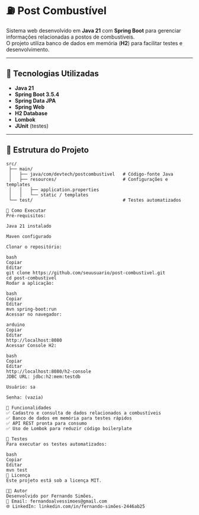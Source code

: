 # ⛽ Post Combustível

Sistema web desenvolvido em **Java 21** com **Spring Boot** para gerenciar informações relacionadas a postos de combustíveis.  
O projeto utiliza banco de dados em memória (**H2**) para facilitar testes e desenvolvimento.

---

## 🚀 Tecnologias Utilizadas

- **Java 21**
- **Spring Boot 3.5.4**
- **Spring Data JPA**
- **Spring Web**
- **H2 Database**
- **Lombok**
- **JUnit** (testes)

---

## 📂 Estrutura do Projeto

```plaintext
src/
 ├── main/
 │   ├── java/com/devtech/postcombustivel   # Código-fonte Java
 │   ├── resources/                         # Configurações e templates
 │   │   ├── application.properties
 │   │   └── static / templates
 └── test/                                  # Testes automatizados

🔧 Como Executar
Pré-requisitos:

Java 21 instalado

Maven configurado

Clonar o repositório:

bash
Copiar
Editar
git clone https://github.com/seuusuario/post-combustivel.git
cd post-combustivel
Rodar a aplicação:

bash
Copiar
Editar
mvn spring-boot:run
Acessar no navegador:

arduino
Copiar
Editar
http://localhost:8080
Acessar Console H2:

bash
Copiar
Editar
http://localhost:8080/h2-console
JDBC URL: jdbc:h2:mem:testdb

Usuário: sa

Senha: (vazia)

📌 Funcionalidades
✅ Cadastro e consulta de dados relacionados a combustíveis
✅ Banco de dados em memória para testes rápidos
✅ API REST pronta para consumo
✅ Uso de Lombok para reduzir código boilerplate

🧪 Testes
Para executar os testes automatizados:

bash
Copiar
Editar
mvn test
📜 Licença
Este projeto está sob a licença MIT.

👨‍💻 Autor
Desenvolvido por Fernando Simões.
📧 Email: fernandoalvessimoes@gmail.com
🌐 LinkedIn: linkedin.com/in/fernando-simões-2446ab25
